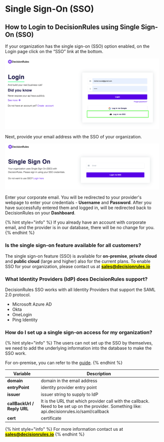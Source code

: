# Single Sign-On (SSO)

## How to Login to DecisionRules using Single Sign-On (SSO) <a href="#how-do-i-sign-into-contentful-with-my-corporate-credentials" id="how-do-i-sign-into-contentful-with-my-corporate-credentials"></a>

If your organization has the single sign-on (SSO) option enabled, on the Login page click on the “SSO” link at the bottom.

![How to login to DecisionRules using Single Sign-On (SSO)](<../.gitbook/assets/image (193) (2).png>)

Next, provide your email address with the SSO of your organization.

![DecisionRules Single Sign-On (SSO) Login Form](<../.gitbook/assets/image (162) (1).png>)

Enter your corporate email. You will be redirected to your provider's webpage to enter your credentials - **Username** and **Password**. After you have successfully entered them and logged in, will be redirected back to DecisionRules on your **Dashboard**.

{% hint style="info" %}
If you already have an account with corporate email, and the provider is in our database, there will be no change for you.
{% endhint %}

### Is the single sign-on feature available for all customers? <a href="#is-the-single-sign-on-feature-available-for-all-customers" id="is-the-single-sign-on-feature-available-for-all-customers"></a>

The single sign-on feature (SSO) is available for **on-premise**, **private cloud** and **public cloud** (large and higher) also for the current plans. To enable SSO for your organization, please contact us at <mark style="color:red;">**sales@decisionrules.io**</mark>&#x20;

### What Identity Providers (IdP) does DecisionRules support?

DecisionRules SSO works with all Identity Providers that support the SAML 2.0 protocol.

* Microsoft Azure AD
* Okta
* OneLogin
* Ping Identity

### How do I set up a single sign-on access for my organization?

{% hint style="info" %}
The users can not set up the SSO by themselves, we need to add the underlying information into the database to make the SSO work.

For on-premise, you can refer to the [guide](../on-premise-docker/setting-up-sso/).
{% endhint %}

| Variable                    | Description                                                                                                                                     |
| --------------------------- | ----------------------------------------------------------------------------------------------------------------------------------------------- |
| **domain**                  | domain in the email address                                                                                                                     |
| **entryPoint**              | identity provider entry point                                                                                                                   |
| **issuer**                  | issuer string to supply to IdP                                                                                                                  |
| **callBackUrl / Reply URL** | It is the URL that which provider call with the callback. Need to be set up on the provider. Something like: api.decisionrules.io/saml/callback |
| **cert**                    | certificate                                                                                                                                     |

{% hint style="info" %}
For more information contact us at <mark style="color:green;">**sales@decisionrules.io**</mark>
{% endhint %}
